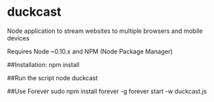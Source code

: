 duckcast
========

Node application to stream websites to multiple browsers and mobile devices

Requires Node ~0.10.x and NPM (Node Package Manager)

##Installation:
    npm install
    
##Run the script
    node duckcast 
  
##Use Forever
    sudo npm install forever -g
    forever start -w duckcast.js
